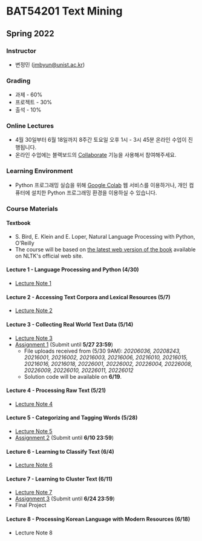 # BAT54201 Text Mining

## Spring 2022

### Instructor

- 변정민 (jmbyun@unist.ac.kr)

### Grading

- 과제 - 60%
- 프로젝트 - 30%
- 출석 - 10%

### Online Lectures

- 4월 30일부터 6월 18일까지 8주간 토요일 오후 1시 - 3시 45분 온라인 수업이 진행됩니다.
- 온라인 수업에는 블랙보드의 [Collaborate](https://blackboard.unist.ac.kr/webapps/collab-ultra/tool/collabultra?course_id=_7420_1&mode=cpview) 기능을 사용해서 참여해주세요.

### Learning Environment

- Python 프로그래밍 실습을 위해 [Google Colab](https://colab.research.google.com/) 웹 서비스를 이용하거나, 개인 컴퓨터에 설치한 Python 프로그래밍 환경을 이용하실 수 있습니다.

### Course Materials

#### Textbook

- S. Bird, E. Klein and E. Loper, Natural Language Processing with Python, O'Reilly
- The course will be based on [the latest web version of the book](https://www.nltk.org/book/) available on NLTK's official web site. 

#### Lecture 1 - Language Processing and Python (4/30)

- [Lecture Note 1](https://docs.google.com/presentation/d/1AqejkurfRNhDyjskzt7gkzx2IJZX8uuy6J0k7NQk8xI/export?format=pdf)

#### Lecture 2 - Accessing Text Corpora and Lexical Resources (5/7)

- [Lecture Note 2](https://docs.google.com/presentation/d/1EjVn4bHuMHWCP7oKD5iJdJpJPZnuQ9u1FS1jd64TGJI/export?format=pdf)

#### Lecture 3 - Collecting Real World Text Data (5/14)

- [Lecture Note 3](https://docs.google.com/presentation/d/1qHxqqTcGLd0yCYfQF82rHV2vLJUFlMnqR8b9dHI_fx0/export?format=pdf)
- [Assignment 1](/bat54201/assignments/01_news) (Submit until **5/27 23:59**)
  - File uploads received from (5/30 9AM): *20206036, 20208243, 20216001, 20216002, 20216003, 20216006, 20216010, 20216015, 20216016, 20216018, 20226001, 20226002, 20226004, 20226008, 20226009, 20226010, 20226011, 20226012*
  - Solution code will be available on **6/19**. 

#### Lecture 4 - Processing Raw Text (5/21)

- [Lecture Note 4](https://docs.google.com/presentation/d/1H_by4yMz-hY9hrgkUDZkTtV4mnuzvWxaEIGItIrEcao/export?format=pdf)

#### Lecture 5 - Categorizing and Tagging Words (5/28)

- [Lecture Note 5](https://docs.google.com/presentation/d/1LidP0FznQetqc9Uxbr3E28chL61fkgq-r4w4X6Zlm8Q/export?format=pdf)
- [Assignment 2](/bat54201/assignments/02_text) (Submit until **6/10 23:59**)

#### Lecture 6 - Learning to Classify Text (6/4)

- [Lecture Note 6](https://docs.google.com/presentation/d/1e6dgBbu15ux2hCqVIVgy7CbiZaWPPi1Lnqb4RVGZiJs/export?format=pdf)

#### Lecture 7 - Learning to Cluster Text (6/11)

- [Lecture Note 7](https://docs.google.com/presentation/d/18dN05lRhxzK7trJxS6JnljLSir4sKtBiSpwmhqQZ7bM/export?format=pdf)
- [Assignment 3](/bat54201/assignments/02_classify) (Submit until **6/24 23:59**)
- Final Project

#### Lecture 8 - Processing Korean Language with Modern Resources (6/18)

- Lecture Note 8
